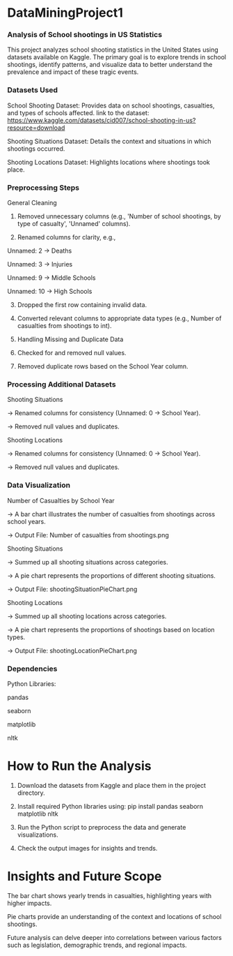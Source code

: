 # DataMiningProject1
### Analysis of School shootings in US Statistics

This project analyzes school shooting statistics in the United States using datasets available on Kaggle. The primary goal is to explore trends in school shootings, identify patterns, and visualize data to better understand the prevalence and impact of these tragic events.

### Datasets Used

School Shooting Dataset: Provides data on school shootings, casualties, and types of schools affected.
link to the dataset: https://www.kaggle.com/datasets/cid007/school-shooting-in-us?resource=download

Shooting Situations Dataset: Details the context and situations in which shootings occurred.

Shooting Locations Dataset: Highlights locations where shootings took place.

### Preprocessing Steps

General Cleaning

1. Removed unnecessary columns (e.g., 'Number of school shootings, by type of casualty', 'Unnamed' columns).

2. Renamed columns for clarity, e.g.,

Unnamed: 2 → Deaths

Unnamed: 3 → Injuries

Unnamed: 9 → Middle Schools

Unnamed: 10 → High Schools

3. Dropped the first row containing invalid data.

4. Converted relevant columns to appropriate data types (e.g., Number of casualties from shootings to int).

5. Handling Missing and Duplicate Data

6. Checked for and removed null values.

7. Removed duplicate rows based on the School Year column.


### Processing Additional Datasets

Shooting Situations

-> Renamed columns for consistency (Unnamed: 0 → School Year).

-> Removed null values and duplicates.

Shooting Locations

-> Renamed columns for consistency (Unnamed: 0 → School Year).

-> Removed null values and duplicates.

### Data Visualization

Number of Casualties by School Year

-> A bar chart illustrates the number of casualties from shootings across school years.

-> Output File: Number of casualties from shootings.png

Shooting Situations

-> Summed up all shooting situations across categories.

-> A pie chart represents the proportions of different shooting situations.

-> Output File: shootingSituationPieChart.png

Shooting Locations

-> Summed up all shooting locations across categories.

-> A pie chart represents the proportions of shootings based on location types.

-> Output File: shootingLocationPieChart.png

### Dependencies

Python Libraries:

pandas

seaborn

matplotlib

nltk


# How to Run the Analysis

1. Download the datasets from Kaggle and place them in the project directory.

2. Install required Python libraries using: pip install pandas seaborn matplotlib nltk

3. Run the Python script to preprocess the data and generate visualizations.

4. Check the output images for insights and trends.

# Insights and Future Scope

The bar chart shows yearly trends in casualties, highlighting years with higher impacts.

Pie charts provide an understanding of the context and locations of school shootings.

Future analysis can delve deeper into correlations between various factors such as legislation, demographic trends, and regional impacts.

